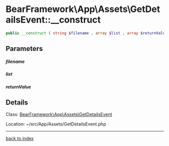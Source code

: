 # BearFramework\App\Assets\GetDetailsEvent::__construct

```php
public __construct ( string $filename , array $list , array $returnValue )
```

## Parameters

##### filename

##### list

##### returnValue

## Details

Class: [BearFramework\App\Assets\GetDetailsEvent](bearframework.app.assets.getdetailsevent.class.md)

Location: ~/src/App/Assets/GetDetailsEvent.php

---

[back to index](index.md)

